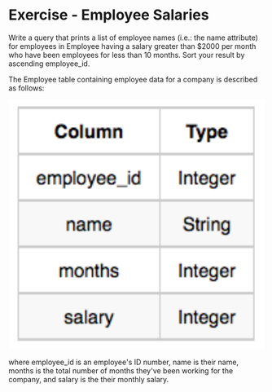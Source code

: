 # Exercise - Employee Salaries

Write a query that prints a list of employee names (i.e.: the name attribute) for employees in Employee having a salary greater than $2000 per month who have been employees for less than 10 months. Sort your result by ascending employee_id.

The Employee table containing employee data for a company is described as follows: 

![city](.//images/employee.png)

where employee_id is an employee's ID number, name is their name, months is the total number of months they've been working for the company, and salary is the their monthly salary.